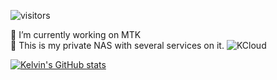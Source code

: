 ![visitors](https://visitor-badge.glitch.me/badge?page_id=page.id&left_color=green&right_color=red)

🔭 I’m currently working on MTK  
🌱 This is my private NAS with several services on it. ![KCloud](https://kdrive.ga)

[![Kelvin's GitHub stats](https://github-readme-stats.vercel.app/api?username=lee850220)](https://github.com/lee850220/github-readme-stats)
<!--
**lee850220/lee850220** is a ✨ _special_ ✨ repository because its `README.md` (this file) appears on your GitHub profile.

Here are some ideas to get you started:

- 🔭 I’m currently working on ...
- 🌱 I’m currently learning ...
- 👯 I’m looking to collaborate on ...
- 🤔 I’m looking for help with ...
- 💬 Ask me about ...
- 📫 How to reach me: ...
- 😄 Pronouns: ...
- ⚡ Fun fact: ...
-->
